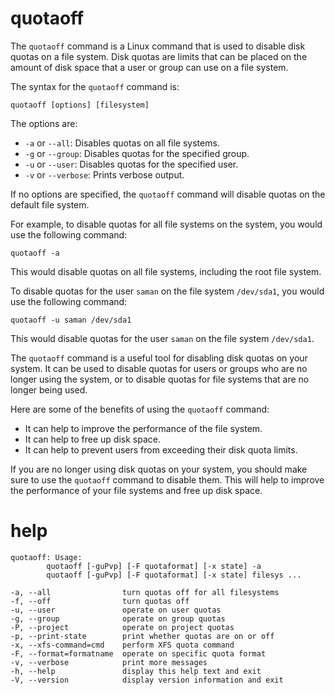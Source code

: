 # quotaoff

The `quotaoff` command is a Linux command that is used to disable disk quotas on a file system. Disk quotas are limits that can be placed on the amount of disk space that a user or group can use on a file system.

The syntax for the `quotaoff` command is:

```
quotaoff [options] [filesystem]
```

The options are:

* `-a` or `--all`: Disables quotas on all file systems.
* `-g` or `--group`: Disables quotas for the specified group.
* `-u` or `--user`: Disables quotas for the specified user.
* `-v` or `--verbose`: Prints verbose output.

If no options are specified, the `quotaoff` command will disable quotas on the default file system.

For example, to disable quotas for all file systems on the system, you would use the following command:

```
quotaoff -a
```

This would disable quotas on all file systems, including the root file system.

To disable quotas for the user `saman` on the file system `/dev/sda1`, you would use the following command:

```
quotaoff -u saman /dev/sda1
```

This would disable quotas for the user `saman` on the file system `/dev/sda1`.

The `quotaoff` command is a useful tool for disabling disk quotas on your system. It can be used to disable quotas for users or groups who are no longer using the system, or to disable quotas for file systems that are no longer being used.

Here are some of the benefits of using the `quotaoff` command:

* It can help to improve the performance of the file system.
* It can help to free up disk space.
* It can help to prevent users from exceeding their disk quota limits.

If you are no longer using disk quotas on your system, you should make sure to use the `quotaoff` command to disable them. This will help to improve the performance of your file systems and free up disk space.




# help 

```
quotaoff: Usage:
        quotaoff [-guPvp] [-F quotaformat] [-x state] -a
        quotaoff [-guPvp] [-F quotaformat] [-x state] filesys ...

-a, --all                turn quotas off for all filesystems
-f, --off                turn quotas off
-u, --user               operate on user quotas
-g, --group              operate on group quotas
-P, --project            operate on project quotas
-p, --print-state        print whether quotas are on or off
-x, --xfs-command=cmd    perform XFS quota command
-F, --format=formatname  operate on specific quota format
-v, --verbose            print more messages
-h, --help               display this help text and exit
-V, --version            display version information and exit

```
